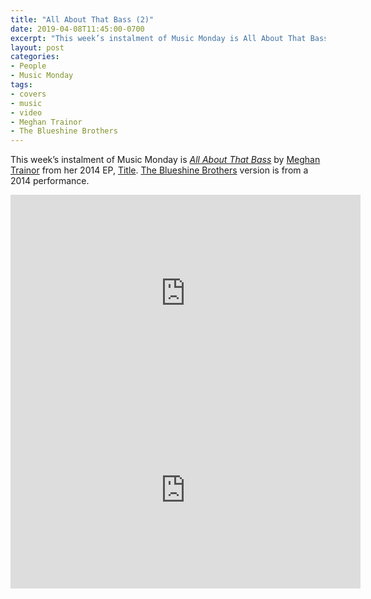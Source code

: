 ```yaml
---
title: "All About That Bass (2)"
date: 2019-04-08T11:45:00-0700
excerpt: "This week’s instalment of Music Monday is All About That Bass. The 2014 Meghan Trainor original and a 2014 cover by The Blueshine Brothers."
layout: post
categories:
- People
- Music Monday
tags:
- covers
- music
- video
- Meghan Trainor
- The Blueshine Brothers
---
```

This week’s instalment of Music Monday is [_All About That Bass_](https://en.wikipedia.org/wiki/All_About_That_Bass) by
[Meghan Trainor](http://meghan-trainor.com/) from her 2014 EP,
[Title](https://en.wikipedia.org/wiki/Title_(EP)). [The Blueshine Brothers](https://www.facebook.com/blueshinebrothers/)
version is from a 2014 performance.

<div class="video-container">
<iframe width="560" height="315" src="https://www.youtube.com/embed/7PCkvCPvDXk" frameborder="0" allowfullscreen title="Video: All About That Bass by Meghan Trainor"></iframe>
</div>

<div class="video-container">
<iframe width="560" height="315" src="https://www.youtube.com/embed/7SZwJ2Alj1g" frameborder="0" allowfullscreen title="Video: All About That Bass by The Blueshine Brothers"></iframe>
</div>

